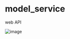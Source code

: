 # model_service
web API

![image](https://github.com/Stonesusu/model_service/blob/master/pic1.png?raw=true)
